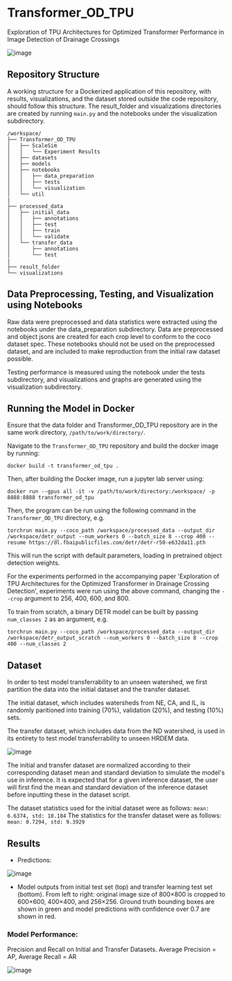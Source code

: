 # Transformer_OD_TPU

Exploration of TPU Architectures for Optimized Transformer Performance in Image Detection of Drainage Crossings

![image](https://github.com/user-attachments/assets/c07e7e80-e75a-4bfc-bb8e-5f0496db2157)


## Repository Structure

A working structure for a Dockerized application of this repository, with results, visualizations, and the dataset stored outside the code repository, should follow this structure. The result_folder and visualizations directories are created by running ```main.py``` and the notebooks under the visualization subdirectory.
```
/workspace/
├── Transformer_OD_TPU
│   ├── ScaleSim
│   │   └── Experiment Results
│   ├── datasets
│   ├── models
│   ├── notebooks
│   │   ├── data_preparation
│   │   ├── tests
│   │   └── visualization
│   └── util
|
├── processed_data
│   ├── initial_data
│   │   ├── annotations
│   │   ├── test
│   │   ├── train
│   │   └── validate
│   └── transfer_data
│       ├── annotations
│       └── test
|
├── result_folder
└── visualizations
```

## Data Preprocessing, Testing, and Visualization using Notebooks

Raw data were preprocessed and data statistics were extracted using the notebooks under the data_preparation subdirectory. Data are preprocessed and object jsons are created for each crop level to conform to the coco dataset spec. These notebooks should not be used on the preprocessed dataset, and are included to make reproduction from the initial raw dataset possible.

Testing performance is measured using the notebook under the tests subdirectory, and visualizations and graphs are generated using the visualization subdirectory.

## Running the Model in Docker

Ensure that the data folder and Transformer_OD_TPU repository are in the same work directory, ```/path/to/work/directory/```.

Navigate to the ```Transformer_OD_TPU``` repository and build the docker image by running:

```docker build -t transformer_od_tpu .```

Then, after building the Docker image, run a jupyter lab server using:

```docker run --gpus all -it -v /path/to/work/directory:/workspace/ -p 8888:8888 transformer_od_tpu```

Then, the program can be run using the following command in the ```Transformer_OD_TPU``` directory, e.g.

```torchrun main.py --coco_path /workspace/processed_data --output_dir /workspace/detr_output --num_workers 0 --batch_size 8 --crop 400 --resume https://dl.fbaipublicfiles.com/detr/detr-r50-e632da11.pth```

This will run the script with default parameters, loading in pretrained object detection weights.

For the experiments performed in the accompanying paper 'Exploration of TPU Architectures for the Optimized Transformer in Drainage Crossing Detection', experiments were run using the above command, changing the ```--crop``` argument to 256, 400, 600, and 800.

To train from scratch, a binary DETR model can be built by passing ```num_classes 2``` as an argument, e.g.

```torchrun main.py --coco_path /workspace/processed_data --output_dir /workspace/detr_output_scratch --num_workers 0 --batch_size 8 --crop 400 --num_classes 2```

## Dataset

In order to test model transferrability to an unseen watershed, we first partition the data into the initial dataset and the transfer dataset.

The initial dataset, which includes watersheds from NE, CA, and IL, is randomly paritioned into training (70%), validation (20%), and testing (10%) sets.

The transfer dataset, which includes data from the ND watershed, is used in its entirety to test model transferrability to unseen HRDEM data.

![image](https://github.com/user-attachments/assets/c1673d8c-c612-4905-9352-3491cc4d8f6c)


The initial and transfer dataset are normalized according to their corresponding dataset mean and standard deviation to simulate the model's use in inference. It is expected that for a given inference dataset, the user will first find the mean and standard deviation of the inference dataset before inputting these in the dataset script.

The dataset statistics used for the initial dataset were as follows: ```mean: 6.6374, std: 10.184```
The statistics for the transfer dataset were as follows: ```mean: 0.7294, std: 9.3929```

## Results
- Predictions:

![image](https://github.com/user-attachments/assets/0e07e026-4724-40f1-9145-20564fa01c59)

- Model outputs from initial test set (top) and transfer learning test set (bottom). From left to right: original image size of 800×800 is cropped to 600×600, 400×400, and 256×256. Ground truth bounding boxes are shown in green and model predictions with confidence over 0.7 are shown in red.

###  Model Performance:

Precision and Recall on Initial and Transfer Datasets. Average Precision = AP, Average Recall = AR

![image](https://github.com/user-attachments/assets/8dcc983d-caf8-4447-bd6e-612de26a9278)





